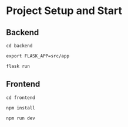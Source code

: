 # Project Setup and Start
## Backend
```
cd backend

export FLASK_APP=src/app

flask run
```

## Frontend
```
cd frontend

npm install

npm run dev
```